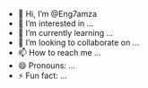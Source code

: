 - 👋 Hi, I’m @Eng7amza
- 👀 I’m interested in ...
- 🌱 I’m currently learning ...
- 💞️ I’m looking to collaborate on ...
- 📫 How to reach me ...
- 😄 Pronouns: ...
- ⚡ Fun fact: ...

<!---
Eng7amza/Eng7amza is a ✨ special ✨ repository because its `README.md` (this file) appears on your GitHub profile.
You can click the Preview link to take a look at your changes.
--->
